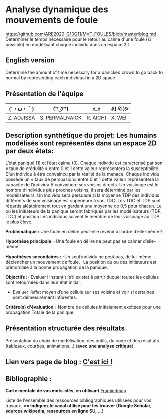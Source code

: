 # Analyse dynamique des mouvements de foule
https://github.com/ARE2020-G10G11/MVT_FOULES/blob/master/blog.md
Déterminer le temps nécessaire pour le retour au calme d'une foule (si possible) en modélisant chaque individu dans un espace 2D

## English version

Determine the amount of time necessary for a panicked crowd to go back to normal by representing each individual in a 2D space
## Présentation de l'équipe

|(´・ω・｀)| ( ͡° ͜ʖ ͡°) | ಠ_ಠ | ᕕ( ᐛ )ᕗ |
|-----|--|--|--|
| Z. ADJISSA | 	S. PERMALNAICK |	R. AICHI |	X. WEI |






## Description synthétique du projet: Les humains modélisés sont représentés dans un espace 2D par deux états:
L’état paniqué (1) et l’état calme (0).
Chaque individu est caractérisé par son « taux de crédulité » entre 0 et 1 cette valeur représentera la susceptibilité
D’un individu à être convaincu par la réalité de la menace.
Chaque individu possède un « taux de persuasion» entre 0 et 1 cette valeur représentera la capacité de l’individu
À convaincre ses voisins directs.
Un voisinage est le nombre d’individus plus proches voisins, il sera déterminé par les modélisateurs.
Un individu sera persuadé si la moyenne TDP des individus différents de son voisinage est supérieure à son TDC.
Les TDC et TDP sont répartis aléatoirement tout en gardant une moyenne de 0,5 pour chacun.
Le ou les initiateurs de la panique seront fabriqués par les modélisateurs (TDP, TDC) et position
Les individus suivent le membre de leur voisinage au TDP le plus élevé.

**Problématique :** Une foule en délire peut-elle revenir à l’ordre d’elle-même ?

**Hypothèse principale :**-Une foule en délire ne peut pas se calmer d’elle-même.

**Hypothèses secondaires :** -Un seul individu ne peut pas, de lui-même déclencher un mouvement de foule.
-La position du ou des initiateurs est primordiale à la bonne propagation de la panique.

**Objectifs :**- Evaluer l’instant t (s’il existe) à partir duquel toutes les cellules sont retournées dans leur état initial.
- Evaluer l’effet moyen d’une cellule sur ses voisins et voir si certaines sont démesurément influentes.


**Critère(s) d'évaluation :**-Nombre de cellules initialement excitées pour une propagation
Totale de la panique.




## Présentation structurée des résultats

Présentation du choix de modélisation, des outils, du code et des résultats (tableaux, courbes, animations...) (**avec une analyse critique**).

## Lien vers page de blog : <a href="blog.html"> C'est ici ! </a>

## Bibliographie :

**Carte mentale de vos mots-clés, en utilisant** <a href="https://ibb.co/jGwH0nJ">Framindmap </a> 

Liste de l'ensemble des ressources bibliographiques utilisées pour vos travaux. **<= Indiquez le canal utilisé pour les trouver (Google Scholar, sources wikipedia, ressources en ligne SU, ...)**
